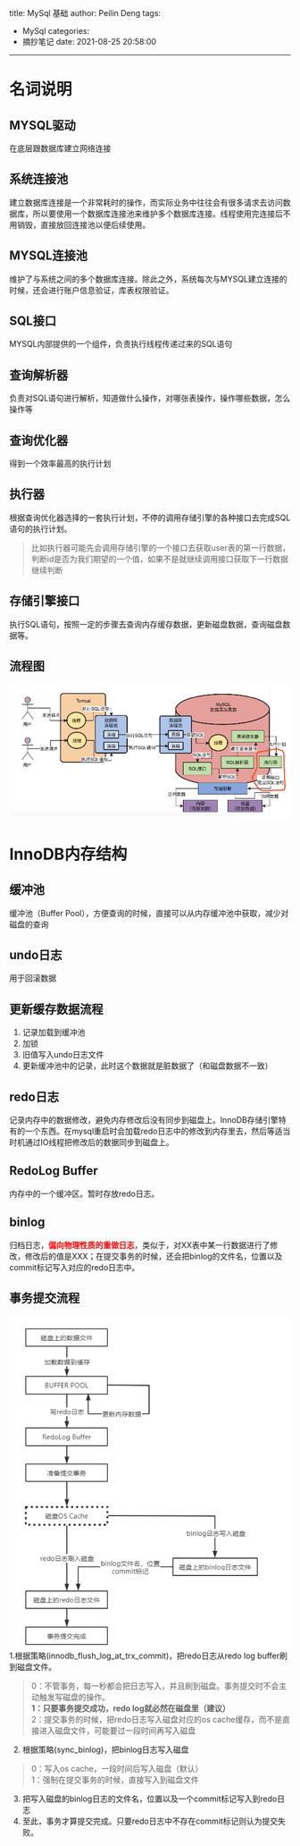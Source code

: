title: MySql 基础
author: Peilin Deng
tags:
  - MySql
categories:
  - 摘抄笔记
date: 2021-08-25 20:58:00
---
# 名词说明
## MYSQL驱动
在底层跟数据库建立网络连接
## 系统连接池
建立数据库连接是一个非常耗时的操作，而实际业务中往往会有很多请求去访问数据库，所以要使用一个数据库连接池来维护多个数据库连接。线程使用完连接后不用销毁，直接放回连接池以便后续使用。
## MYSQL连接池
维护了与系统之间的多个数据库连接。除此之外，系统每次与MYSQL建立连接的时候，还会进行账户信息验证，库表权限验证。
## SQL接口
MYSQL内部提供的一个组件，负责执行线程传递过来的SQL语句
<!-- more -->
## 查询解析器
负责对SQL语句进行解析，知道做什么操作，对哪张表操作，操作哪些数据，怎么操作等
## 查询优化器
得到一个效率最高的执行计划
## 执行器
根据查询优化器选择的一套执行计划，不停的调用存储引擎的各种接口去完成SQL语句的执行计划。    

> 比如执行器可能先会调用存储引擎的一个接口去获取user表的第一行数据，判断id是否为我们期望的一个值，如果不是就继续调用接口获取下一行数据继续判断

## 存储引擎接口
执行SQL语句，按照一定的步骤去查询内存缓存数据，更新磁盘数据，查询磁盘数据等。

## 流程图
![流程图](/images/img-35.png)

# InnoDB内存结构
## 缓冲池
缓冲池（Buffer Pool），方便查询的时候，直接可以从内存缓冲池中获取，减少对磁盘的查询    
## undo日志
用于回滚数据

## 更新缓存数据流程
1. 记录加载到缓冲池
2. 加锁
3. 旧值写入undo日志文件
4. 更新缓冲池中的记录，此时这个数据就是脏数据了（和磁盘数据不一致）

## redo日志
记录内存中的数据修改，避免内存修改后没有同步到磁盘上。InnoDB存储引擎特有的一个东西。在mysql重启时会加载redo日志中的修改到内存里去，然后等适当时机通过IO线程把修改后的数据同步到磁盘上。

## RedoLog Buffer
内存中的一个缓冲区。暂时存放redo日志。

## binlog
归档日志，<font color="red">**偏向物理性质的重做日志**</font>，类似于，对XX表中某一行数据进行了修改，修改后的值是XXX；在提交事务的时候，还会把binlog的文件名，位置以及commit标记写入对应的redo日志中。

## 事务提交流程
![事务提交流程](/images/img-36.png)
1.根据策略(innodb_flush_log_at_trx_commit)，把redo日志从redo log buffer刷到磁盘文件。    
> 0：不管事务，每一秒都会把日志写入，并且刷到磁盘。事务提交时不会主动触发写磁盘的操作。    
> **1：只要事务提交成功，redo log就必然在磁盘里（建议）**    
> 2：提交事务的时候，把redo日志写入磁盘对应的os cache缓存，而不是直接进入磁盘文件，可能要过一段时间再写入磁盘    

2. 根据策略(sync_binlog)，把binlog日志写入磁盘
> 0：写入os cache，一段时间后写入磁盘（默认）    
> 1：强制在提交事务的时候，直接写入到磁盘文件

3. 把写入磁盘的binlog日志的文件名，位置以及一个commit标记写入到redo日志
4. 至此，事务才算提交完成。只要redo日志中不存在commit标记则认为提交失败。